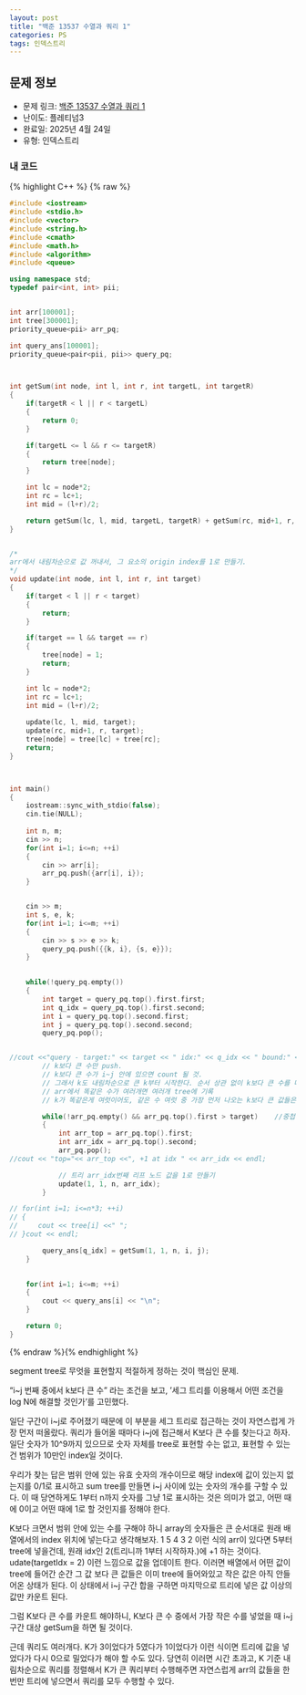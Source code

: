 ```yaml
---
layout: post
title: "백준 13537 수열과 쿼리 1"
categories: PS
tags: 인덱스트리
---
```


## 문제 정보
- 문제 링크: [백준 13537 수열과 쿼리 1](https://www.acmicpc.net/problem/13537)
- 난이도: 플레티넘3 
- 완료일: 2025년 4월 24일
- 유형: 인덱스트리

### 내 코드

{% highlight C++ %} {% raw %}
```C++
#include <iostream>
#include <stdio.h>
#include <vector>
#include <string.h>
#include <cmath>
#include <math.h>
#include <algorithm>
#include <queue>

using namespace std;
typedef pair<int, int> pii;


int arr[100001];
int tree[300001];
priority_queue<pii> arr_pq;

int query_ans[100001];
priority_queue<pair<pii, pii>> query_pq;



int getSum(int node, int l, int r, int targetL, int targetR)
{
    if(targetR < l || r < targetL)
    {
        return 0;
    }

    if(targetL <= l && r <= targetR)
    {
        return tree[node];
    }

    int lc = node*2;
    int rc = lc+1;
    int mid = (l+r)/2;

    return getSum(lc, l, mid, targetL, targetR) + getSum(rc, mid+1, r, targetL, targetR);
}


/*
arr에서 내림차순으로 값 꺼내서, 그 요소의 origin index를 1로 만들기. 
*/
void update(int node, int l, int r, int target)
{
    if(target < l || r < target)
    {
        return;
    }

    if(target == l && target == r)
    {
        tree[node] = 1;
        return;
    }

    int lc = node*2;
    int rc = lc+1;
    int mid = (l+r)/2;
    
    update(lc, l, mid, target);
    update(rc, mid+1, r, target);
    tree[node] = tree[lc] + tree[rc];
    return;
}



int main()
{   
    iostream::sync_with_stdio(false); 
    cin.tie(NULL);
    
    int n, m;
    cin >> n;
    for(int i=1; i<=n; ++i)
    {
        cin >> arr[i];
        arr_pq.push({arr[i], i});
    }


    cin >> m;
    int s, e, k;
    for(int i=1; i<=m; ++i)
    {
        cin >> s >> e >> k;
        query_pq.push({{k, i}, {s, e}}); 
    }
    

    while(!query_pq.empty())
    {
        int target = query_pq.top().first.first;
        int q_idx = query_pq.top().first.second;
        int i = query_pq.top().second.first;
        int j = query_pq.top().second.second;
        query_pq.pop();


//cout <<"query - target:" << target << " idx:" << q_idx << " bound:" << i << "~" << j << endl;
        // k보다 큰 수만 push.
        // k보다 큰 수가 i~j 안에 있으면 count 될 것.
        // 그래서 k도 내림차순으로 큰 k부터 시작한다. 순서 상관 없이 k보다 큰 수를 다 push하려면..
        // arr에서 똑같은 수가 여러개면 여러개 tree에 기록 
        // k가 똑같은게 여럿이어도, 같은 수 여럿 중 가장 먼저 나오는 k보다 큰 값들은 다 push되어있고 while문 안돌아도 상관 x

        while(!arr_pq.empty() && arr_pq.top().first > target)    //중첩 반복이지만 프로그램 실행 시 최대 10만번 호출됨 (arr의 요소 개수 만큼)
        {
            int arr_top = arr_pq.top().first;
            int arr_idx = arr_pq.top().second;
            arr_pq.pop();
//cout << "top="<< arr_top <<", +1 at idx " << arr_idx << endl;            

            // 트리 arr_idx번째 리프 노드 값을 1로 만들기
            update(1, 1, n, arr_idx);
        }

// for(int i=1; i<=n*3; ++i)
// {
//     cout << tree[i] <<" ";
// }cout << endl;

        query_ans[q_idx] = getSum(1, 1, n, i, j);
    }
    

    for(int i=1; i<=m; ++i)
    {
        cout << query_ans[i] << "\n";
    }

    return 0;
}

```
{% endraw %}{% endhighlight %}  


segment tree로 무엇을 표현할지 적절하게 정하는 것이 핵심인 문제.

“i~j 번째 중에서 k보다 큰 수” 라는 조건을 보고,
’세그 트리를 이용해서 어떤 조건을 log N에 해결할 것인가’를 고민했다.

일단 구간이 i~j로 주어졌기 때문에 이 부분을 세그 트리로 접근하는 것이 자연스럽게 가장 먼저 떠올랐다.
쿼리가 들어올 때마다 i~j에 접근해서 K보다 큰 수를 찾는다고 하자. 
일단 숫자가 10^9까지 있으므로 숫자 자체를 tree로 표현할 수는 없고, 표현할 수 있는건 범위가 10만인 index일 것이다.

우리가 찾는 답은 범위 안에 있는 유효 숫자의 개수이므로 해당 index에 값이 있는지 없는지를 0/1로 표시하고 sum tree를 만들면 i~j 사이에 있는 숫자의 개수를 구할 수 있다.
이 때 당연하게도 1부터 n까지 숫자를 그냥 1로 표시하는  것은 의미가 없고,
어떤 때에 0이고 어떤 때에 1로 할 것인지를 정해야 한다.

K보다 크면서 범위 안에 있는 수를 구해야 하니 array의 숫자들은 큰 순서대로 원래 배열에서의 index 위치에 넣는다고 생각해보자.
1 5 4 3 2 이런 식의 arr이 있다면
5부터 tree에 넣을건데, 원래 idx인 2(트리니까 1부터 시작하자.)에 +1 하는 것이다.
udate(targetIdx = 2) 이런 느낌으로 값을 업데이트 한다.
이러면 배열에서 어떤 값이 tree에 들어간 순간 
그 값 보다 큰 값들은 이미 tree에 들어와있고 작은 값은 아직 안들어온 상태가 된다. 이 상태에서 i~j 구간 합을 구하면
마지막으로 트리에 넣은 값 이상의 값만 카운트 된다.

그럼 K보다 큰 수를 카운트 해야하니, K보다 큰 수 중에서 가장 작은 수를 넣었을 때 i~j 구간 대상 getSum을 하면 될 것이다.

근데 쿼리도 여러개다. K가 3이었다가 5였다가 1이었다가 이런 식이면 트리에 값을 넣었다가 다시 0으로 밀었다가 해야 할 수도 있다.
당연히 이러면 시간 초과고, K 기준 내림차순으로 쿼리를 정렬해서 K가 큰 쿼리부터 수행해주면 자연스럽게 arr의 값들을 한 번만 트리에 넣으면서 쿼리를 모두 수행할 수 있다.